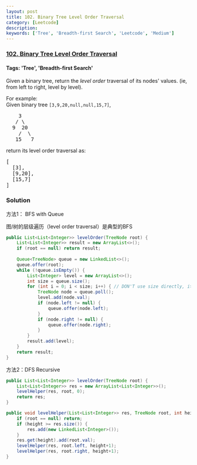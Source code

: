 ```yaml
---
layout: post
title: 102. Binary Tree Level Order Traversal
category: [Leetcode]
description: 
keywords: ['Tree', 'Breadth-first Search', 'Leetcode', 'Medium']
---
```

### [102. Binary Tree Level Order Traversal](https://leetcode.com/problems/binary-tree-level-order-traversal)

#### Tags: 'Tree', 'Breadth-first Search'

<div class="content__u3I1 question-content__JfgR"><div><p>Given a binary tree, return the <i>level order</i> traversal of its nodes' values. (ie, from left to right, level by level).</p>
<p>
For example:<br/>
Given binary tree <code>[3,9,20,null,null,15,7]</code>,<br/>
</p><pre>    3
   / \
  9  20
    /  \
   15   7
</pre>
<p></p>
<p>
return its level order traversal as:<br/>
</p><pre>[
  [3],
  [9,20],
  [15,7]
]
</pre>
<p></p></div></div>

### Solution 
方法1： BFS with Queue

图/树的层级遍历（level order traversal）是典型的BFS
```java
public List<List<Integer>> levelOrder(TreeNode root) {
    List<List<Integer>> result = new ArrayList<>();
    if (root == null) return result;
    
    Queue<TreeNode> queue = new LinkedList<>();
    queue.offer(root);
    while (!queue.isEmpty()) {
        List<Integer> level = new ArrayList<>();
        int size = queue.size();
        for (int i = 0; i < size; i++) { // DON'T use size directly, it's changing
            TreeNode node = queue.poll();
            level.add(node.val);
            if (node.left != null) {
                queue.offer(node.left);
            }
            if (node.right != null) {
                queue.offer(node.right);
            }
        }
        result.add(level);
    }
    return result;
}
```

方法2：DFS Recursive
```java
public List<List<Integer>> levelOrder(TreeNode root) {
    List<List<Integer>> res = new ArrayList<List<Integer>>();
    levelHelper(res, root, 0);
    return res;
}

public void levelHelper(List<List<Integer>> res, TreeNode root, int height) {
    if (root == null) return;
    if (height >= res.size()) {
        res.add(new LinkedList<Integer>());
    }
    res.get(height).add(root.val);
    levelHelper(res, root.left, height+1);
    levelHelper(res, root.right, height+1);
}
```